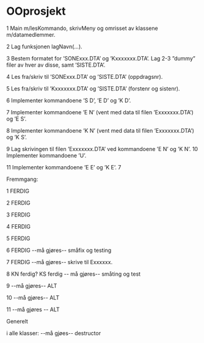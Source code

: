﻿OOprosjekt
==========
1 Main m/lesKommando, skrivMeny og omrisset av klassene m/datamedlemmer.  

2 Lag funksjonen lagNavn(…).  

3 Bestem formatet for ’SONExxx.DTA’ og ’Kxxxxxxx.DTA’. Lag 2-3 ”dummy” filer av hver av disse, samt ’SISTE.DTA’.  

4 Les fra/skriv til ’SONExxx.DTA’ og ’SISTE.DTA’ (oppdragsnr).  

5 Les fra/skriv til ’Kxxxxxxx.DTA’ og ’SISTE.DTA’ (forstenr og sistenr).  

6 Implementer kommandoene ’S D’, ’E D’ og ’K D’.  

7 Implementer kommandoene ’E N’ (vent med data til filen ’Exxxxxxx.DTA’) og ’E S’.  

8 Implementer kommandoene ’K N’ (vent med data til filen ’Exxxxxxx.DTA’) og ’K S’.  

9 Lag skrivingen til filen ’Exxxxxxx.DTA’ ved kommandoene ’E N’ og ’K N’.
10 Implementer kommandoene ’U’.  

11 Implementer kommandoene ’E E’ og ’K E’. 7   

Fremmgang:

1 FERDIG 

2 FERDIG 

3 FERDIG 

4 FERDIG  

5 FERDIG

6 FERDIG --må gjøres--  småfix og testing  

7 FERDIG --må gjøres-- skrive til Exxxxxx.  

8 KN ferdig? KS ferdig -- må gjøres--  småting og test  

9 --må gjøres--  ALT  

10 --må gjøres--   ALT  

11 --må gjøres -- ALT  


Generelt  

i alle klasser: --må gjøes--  destructor  
